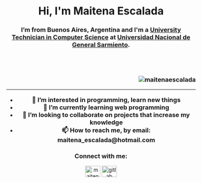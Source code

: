 <h1 align="center">Hi, I'm Maitena Escalada</h1>
<h3 align="center">I’m from Buenos Aires, Argentina and I'm a <a href="https://www.ungs.edu.ar/carrera/tecnicatura-universitaria-en-informatica"> University Technician in Computer Science</a>  at <a href=https://www.ungs.edu.ar"> Universidad Nacional de General Sarmiento</a>. 

<!--Contador de visitas-->
<br><br>
<p align="right"> <img src="https://komarev.com/ghpvc/?username=maittee&label=Profile%20views&color=lightgrey&style=for-the-badge" alt="maitenaescalada" /> </p>
  
<hr></hr>
 
<ul>
  <li>👀 I’m interested in programming, learn new things</li>
  <li>🌱 I’m currently learning web programming</li>
  <li>💞️ I’m looking to collaborate on projects that increase my knowledge</li>
  <li>📫 How to reach me, by email: maitena_escalada@hotmail.com</li>
</ul>
  
<h3 align="center">Connect with me:</h3>
<p align="center">
<a href="https://www.linkedin.com/in/maitena-escalada-palma/" target="blank"><img align="center" src="https://raw.githubusercontent.com/rahuldkjain/github-profile-readme-generator/master/src/images/icons/Social/linked-in-alt.svg" alt="maitena_escalada_palma" height="30" width="40" /></a>
<a href="https://gitlab.com/maitte" target="blank"><img align="center" src="https://i.ibb.co/rvwz9fw/gitlab1.png" alt="gitlab" height="30" width="40" /></a>
</p>
